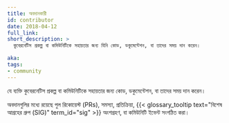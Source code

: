```yaml
---
title: অবদানকারী
id: contributor
date: 2018-04-12
full_link: 
short_description: >
  কুবেরনেটিস প্রকল্প বা কমিউনিটিকে সহায়তার জন্য যিনি কোড, ডকুমেন্টেশন, বা তাদের সময় দান করেন।

aka: 
tags:
- community
---
```

যে ব্যক্তি কুবেরনেটিস প্রকল্প বা কমিউনিটিকে সহায়তার জন্য কোড, ডকুমেন্টেশন, বা তাদের সময় দান করেন।

<!--more--> 

অবদানগুলির মধ্যে রয়েছে পুল রিকোয়েস্ট (PRs), সমস্যা, প্রতিক্রিয়া, {{< glossary_tooltip text="বিশেষ আগ্রহের গ্রুপ (SIG)" term_id="sig" >}} অংশগ্রহণ, বা কমিউনিটি ইভেন্ট সংগঠিত করা।

